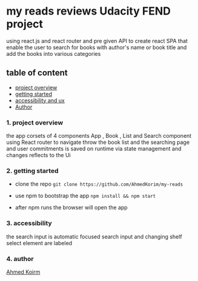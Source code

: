 

# my reads reviews Udacity FEND project
   using react.js and react router and pre given API to create react SPA that enable the 
   user to search for books with author's name or book title and add the books into various
   categories
   
## table of content
 * [ project overview](#1-start)
 * [getting started](#2-resourses)
 * [accessibility and ux](#2-accessibility)
 * [Author](#3-author)

### 1. project overview
 the app corsets of 4 components App , Book , List and Search component
 using React router to navigate throw the book list and the searching page
 and user commitments is saved on runtime via state management and changes reflects to the Ui 
    

### 2. getting started
  
  - clone the repo
   `git clone https://github.com/AhmedKorim/my-reads `
   
  - use npm to bootstrap the app
   `npm install && npm start`
   
   - after npm runs the browser will open the app
 ### 3. accessibility
  
  the search input is automatic focused
  search input and changing shelf select element are labeled
### 4. author
[Ahmed Koirm](https://github.com/AhmedKorim)

  